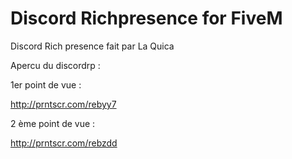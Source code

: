 ﻿# Discord Richpresence for FiveM
 
 
 Discord Rich presence fait par La Quica
 
 Apercu du discordrp :
 
 1er point de vue :
 
 http://prntscr.com/rebyy7
 
 2 ème point de vue :
 
 http://prntscr.com/rebzdd
 
 
